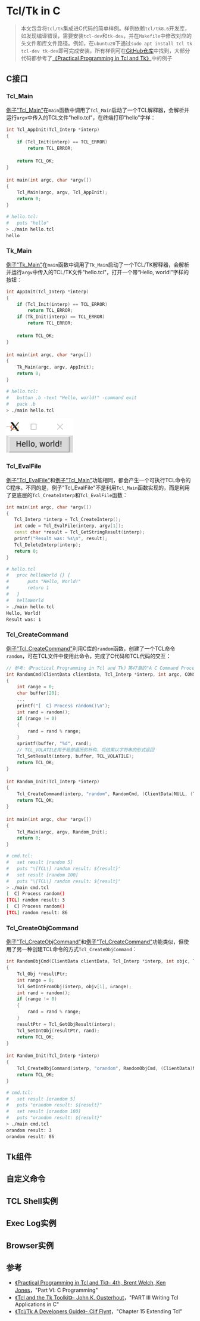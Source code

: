 # Tcl/Tk in C

> 本文包含将`tcl/tk`集成进C代码的简单样例。样例依赖`tcl/tk8.6`开发库，如发现编译错误，需要安装`tcl-dev`和`tk-dev`，并在`Makefile`中修改对应的头文件和库文件路径。例如，在`ubuntu20`下通过`sudo apt install tcl tk tcl-dev tk-dev`即可完成安装。所有样例可在[GitHub仓库](https://github.com/LittleBee1024/learning_book/tree/main/docs/topics/tcl_tk_in_c/code)中找到，大部分代码都参考了[《Practical Programming in Tcl and Tk》](https://1drv.ms/u/s!AkcJSyT7tq80feibH0jz3d0nn7s)中的例子

## C接口

### Tcl_Main
[例子"Tcl_Main"](https://github.com/LittleBee1024/learning_book/tree/main/docs/topics/tcl_tk_in_c/code/api/Tcl_Main)在`main`函数中调用了`Tcl_Main`启动了一个TCL解释器，会解析并运行`argv`中传入的TCL文件"hello.tcl"，在终端打印“hello”字样：

```cpp title="main.c" hl_lines="3 11"
int Tcl_AppInit(Tcl_Interp *interp)
{
    if (Tcl_Init(interp) == TCL_ERROR)
        return TCL_ERROR;

    return TCL_OK;
}

int main(int argc, char *argv[])
{
    Tcl_Main(argc, argv, Tcl_AppInit);
    return 0;
}
```
```bash
# hello.tcl:
#   puts "hello"
> ./main hello.tcl
hello
```

### Tk_Main
[例子"Tk_Main"](https://github.com/LittleBee1024/learning_book/tree/main/docs/topics/tcl_tk_in_c/code/api/Tk_Main)在`main`函数中调用了`Tk_Main`启动了一个TCL/TK解释器，会解析并运行`argv`中传入的TCL/TK文件"hello.tcl"，打开一个带“Hello, world!”字样的按钮：
```cpp title="main.c" hl_lines="3 5 13"
int AppInit(Tcl_Interp *interp)
{
    if (Tcl_Init(interp) == TCL_ERROR)
        return TCL_ERROR;
    if (Tk_Init(interp) == TCL_ERROR)
        return TCL_ERROR;

    return TCL_OK;
}

int main(int argc, char *argv[])
{
    Tk_Main(argc, argv, AppInit);
    return 0;
}
```
```bash
# hello.tcl:
#   button .b -text "Hello, world!" -command exit
#   pack .b
> ./main hello.tcl
```
![tk_hello](./images/tk_hello.png)

### Tcl_EvalFile
[例子"Tcl_EvalFile"](https://github.com/LittleBee1024/learning_book/tree/main/docs/topics/tcl_tk_in_c/code/api/Tcl_EvalFile)和[例子"Tcl_Main"](https://github.com/LittleBee1024/learning_book/tree/main/docs/topics/tcl_tk_in_c/code/api/Tcl_Main)功能相同，都会产生一个可执行TCL命令的C程序。不同的是，例子"Tcl_EvalFile"不是利用`Tcl_Main`函数实现的，而是利用了更底层的`Tcl_CreateInterp`和`Tcl_EvalFile`函数：
```cpp title="main.c" hl_lines="3 4"
int main(int argc, char *argv[])
{
   Tcl_Interp *interp = Tcl_CreateInterp();
   int code = Tcl_EvalFile(interp, argv[1]);
   const char *result = Tcl_GetStringResult(interp);
   printf("Result was: %s\n", result);
   Tcl_DeleteInterp(interp);
   return 0;
}
```
```bash
# hello.tcl
#   proc helloWorld {} {
#       puts "Hello, World!"
#       return 1
#   }
#   helloWorld
> ./main hello.tcl
Hello, World!
Result was: 1
```

### Tcl_CreateCommand
[例子"Tcl_CreateCommand"](https://github.com/LittleBee1024/learning_book/tree/main/docs/topics/tcl_tk_in_c/code/api/Tcl_CreateCommand)利用C库的`random`函数，创建了一个TCL命令`random`，可在TCL文件中使用此命令，完成了C代码和TCL代码的交互：

```cpp title="main.c" hl_lines="15 21"
// 参考:《Practical Programming in Tcl and Tk》第47章的"A C Command Procedure"
int RandomCmd(ClientData clientData, Tcl_Interp *interp, int argc, CONST char *argv[])
{
    int range = 0;
    char buffer[20];
    ...
    printf("[  C] Process random()\n");
    int rand = random();
    if (range != 0)
    {
        rand = rand % range;
    }
    sprintf(buffer, "%d", rand);
    // TCL_VOLATILE用于局部遍历的析构，将结果以字符串的形式返回
    Tcl_SetResult(interp, buffer, TCL_VOLATILE);
    return TCL_OK;
}

int Random_Init(Tcl_Interp *interp)
{
    Tcl_CreateCommand(interp, "random", RandomCmd, (ClientData)NULL, (Tcl_CmdDeleteProc *)NULL);
    return TCL_OK;
}

int main(int argc, char *argv[])
{
    Tcl_Main(argc, argv, Random_Init);
    return 0;
}
```
```bash
# cmd.tcl:
#   set result [random 5]
#   puts "\[TCL\] random result: ${result}"
#   set result [random 100]
#   puts "\[TCL\] random result: ${result}"
> ./main cmd.tcl
[  C] Process random()
[TCL] random result: 3
[  C] Process random()
[TCL] random result: 86
```

### Tcl_CreateObjCommand
[例子"Tcl_CreateObjCommand"](https://github.com/LittleBee1024/learning_book/tree/main/docs/topics/tcl_tk_in_c/code/api/Tcl_CreateObjCommand)和[例子"Tcl_CreateCommand"](https://github.com/LittleBee1024/learning_book/tree/main/docs/topics/tcl_tk_in_c/code/api/Tcl_CreateCommand)功能类似，但使用了另一种创建TCL命令的方式`Tcl_CreateObjCommand`：
```cpp title="main.c" hl_lines="5 11 12 18"
int RandomObjCmd(ClientData clientData, Tcl_Interp *interp, int objc, Tcl_Obj *CONST objv[])
{
    Tcl_Obj *resultPtr;
    int range = 0;
    Tcl_GetIntFromObj(interp, objv[1], &range);
    int rand = random();
    if (range != 0)
    {
        rand = rand % range;
    }
    resultPtr = Tcl_GetObjResult(interp);
    Tcl_SetIntObj(resultPtr, rand);
    return TCL_OK;
}

int Random_Init(Tcl_Interp *interp)
{
    Tcl_CreateObjCommand(interp, "orandom", RandomObjCmd, (ClientData)NULL, (Tcl_CmdDeleteProc *)NULL);
    return TCL_OK;
}
```
```bash
# cmd.tcl:
#   set result [orandom 5]
#   puts "orandom result: ${result}"
#   set result [orandom 100]
#   puts "orandom result: ${result}"
> ./main cmd.tcl
orandom result: 3
orandom result: 86
```


## Tk组件

## 自定义命令

## TCL Shell实例

## Exec Log实例

## Browser实例

## 参考
* [《Practical Programming in Tcl and Tk》- 4th, Brent Welch, Ken Jones](https://1drv.ms/u/s!AkcJSyT7tq80feibH0jz3d0nn7s)，"Part VI: C Programming"
* [《Tcl and the Tk Toolkit》- John K. Ousterhout](https://1drv.ms/b/s!AkcJSyT7tq80fFnaE5hYkCST6oI)，"PART III Writing Tcl Applications in C"
* [《Tcl/Tk A Developers Guide》- Clif Flynt](https://1drv.ms/b/s!AkcJSyT7tq80e-BG7QjXcXKSlEA)，"Chapter 15 Extending Tcl"

